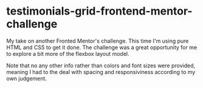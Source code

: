 # testimonials-grid-frontend-mentor-challenge
My take on another Fronted Mentor's challenge. This time I'm using pure HTML and CSS to get it done. The challenge was a great opportunity for me to explore a bit more of the flexbox layout model. 

Note that no any other info rather than colors and font sizes were provided, meaning I had to the deal with spacing and responsiviness according to my own judgement. 
